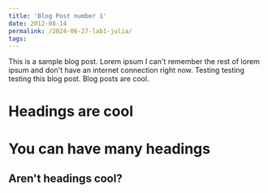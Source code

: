 ```yaml
---
title: 'Blog Post number 1'
date: 2012-08-14
permalink: /2024-06-27-lab1-julia/
tags:
---
```


This is a sample blog post. Lorem ipsum I can't remember the rest of lorem ipsum and don't have an internet connection right now. Testing testing testing this blog post. Blog posts are cool.

Headings are cool
======

You can have many headings
======

Aren't headings cool?
------